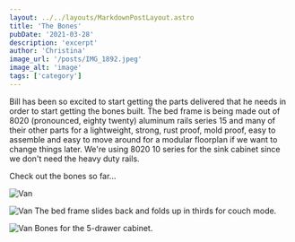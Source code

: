 ```yaml
---
layout: ../../layouts/MarkdownPostLayout.astro
title: 'The Bones'
pubDate: '2021-03-28'
description: 'excerpt'
author: 'Christina'
image_url: '/posts/IMG_1892.jpeg'
image_alt: 'image'
tags: ['category']
---
```


Bill has been so excited to start getting the parts delivered that he needs in order to start getting the bones built. The bed frame is being made out of 8020 (pronounced, eighty twenty) aluminum rails series 15 and many of their other parts for a lightweight, strong, rust proof, mold proof, easy to assemble and easy to move around for a modular floorplan if we want to change things later. We're using 8020 10 series for the sink cabinet since we don't need the heavy duty rails.

Check out the bones so far...

![Van](images/posts/IMG_1568-1.jpeg)

![Van](images/posts/IMG_0576.jpeg)
The bed frame slides back and folds up in thirds for couch mode.

![Van](images/posts/IMG_0564.jpeg)
Bones for the 5-drawer cabinet.
